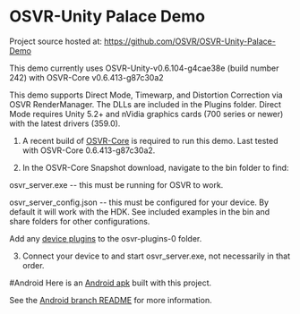 # OSVR-Unity Palace Demo

Project source hosted at: https://github.com/OSVR/OSVR-Unity-Palace-Demo

This demo currently uses OSVR-Unity-v0.6.104-g4cae38e (build number 242) with OSVR-Core v0.6.413-g87c30a2

This demo supports Direct Mode, Timewarp, and Distortion Correction via OSVR RenderManager. The DLLs are included in the Plugins folder. Direct Mode requires Unity 5.2+ and nVidia graphics cards (700 series or newer) with the latest drivers (359.0).

1) A recent build of [OSVR-Core](http://osvr.github.io/using/) is required to run this demo. Last tested with OSVR-Core 0.6.413-g87c30a2.

2) In the OSVR-Core Snapshot download, navigate to the bin folder to find:

osvr_server.exe -- this must be running for OSVR to work.

osvr_server_config.json -- this must be configured for your device. By default it will work with the HDK. See included examples in the bin and share folders for other configurations.

Add any [device plugins](http://osvr.github.io/using/) to the osvr-plugins-0 folder. 

3) Connect your device to and start osvr_server.exe, not necessarily in that order.

#Android
Here is an [Android apk](https://github.com/OSVR/OSVR-Unity-Palace-Demo/releases/tag/v0.1.1-android) built with this project.

See the [Android branch README](https://github.com/OSVR/OSVR-Unity-Palace-Demo/blob/androidPalace/README.md) for more information.

